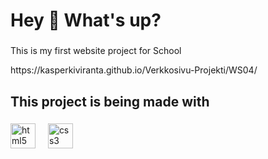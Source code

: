 <h1 align="left">Hey 👋 What's up?</h1>

###

<p align="left">This is my first website project for School</p>
<p align="left">https://kasperkiviranta.github.io/Verkkosivu-Projekti/WS04/</p>


###



<h2 align="left">This project is being made with</h2>

###

<div align="left">
  <img src="https://cdn.jsdelivr.net/gh/devicons/devicon/icons/html5/html5-original.svg" height="40" alt="html5 logo"  />
  <img width="12" />
  <img src="https://cdn.jsdelivr.net/gh/devicons/devicon/icons/css3/css3-original.svg" height="40" alt="css3 logo"  />
  <img width="12" />
</div>

###

